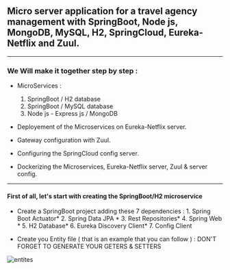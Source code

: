 ## Micro server application for a travel agency management with SpringBoot, Node js, MongoDB, MySQL, H2, SpringCloud, Eureka-Netflix and Zuul.
----
### We Will make it together step by step : 

* MicroServices : 
    1. SpringBoot / H2 database 
    2. SpringBoot / MySQL database
    3. Node js - Express js / MongoDB 

* Deployement of the Microservices on Eureka-Netflix server. 
* Gateway configuration with Zuul. 
* Configuring the SpringCloud config server.
* Dockerizing the Microservices, Eureka-Netflix server, Zuul & server config.  


**** 

#### First of all, let's start with creating the SpringBoot/H2 microservice 

 * Create a SpringBoot project adding these 7 dependencies : 
           1.  Spring Boot Actuator*
           2.  Spring Data JPA *
           3.  Rest Repositories* 
           4.  Spring Web *
           5.  H2 Database*
           6.  Eureka Discovery Client*
           7.  Config Client

* Create you Entity file ( that is an example that you can follow ) : DON'T FORGET TO GENERATE YOUR GETERS & SETTERS

![entites](https://user-images.githubusercontent.com/57329406/138796308-3ba8d323-2ca8-435a-95ca-2a01e99c4abd.png) 


